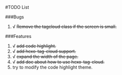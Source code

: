 #TODO List

###Bugs
1. √ ~~Remove the tagcloud class if the screen is small.~~


###Features
1. √ ~~add code highlight.~~
2. √ ~~add hexo-tag-cloud support.~~
3. √ ~~expand the width of the page.~~
4. √ ~~add doc about how to use hexo-tag-cloud.~~
5. try to modify the code highlight theme.
